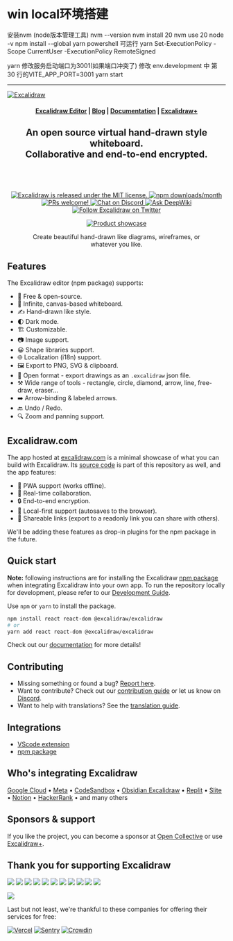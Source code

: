# win local环境搭建
安装nvm (node版本管理工具)
nvm --version
nvm install 20
nvm use 20
node -v
npm install --global yarn
powershell 可运行 yarn
Set-ExecutionPolicy -Scope CurrentUser -ExecutionPolicy RemoteSigned

yarn
修改服务启动端口为3001(如果端口冲突了) 修改 env.development 中 第 30 行的VITE_APP_PORT=3001
yarn start

---
<a href="https://excalidraw.com/" target="_blank" rel="noopener">
  <picture>
    <source media="(prefers-color-scheme: dark)" alt="Excalidraw" srcset="https://excalidraw.nyc3.cdn.digitaloceanspaces.com/github/excalidraw_github_cover_2_dark.png" />
    <img alt="Excalidraw" src="https://excalidraw.nyc3.cdn.digitaloceanspaces.com/github/excalidraw_github_cover_2.png" />
  </picture>
</a>

<h4 align="center">
  <a href="https://excalidraw.com">Excalidraw Editor</a> |
  <a href="https://plus.excalidraw.com/blog">Blog</a> |
  <a href="https://docs.excalidraw.com">Documentation</a> |
  <a href="https://plus.excalidraw.com">Excalidraw+</a>
</h4>

<div align="center">
  <h2>
    An open source virtual hand-drawn style whiteboard. </br>
    Collaborative and end-to-end encrypted. </br>
  <br />
  </h2>
</div>

<br />
<p align="center">
  <a href="https://github.com/excalidraw/excalidraw/blob/master/LICENSE">
    <img alt="Excalidraw is released under the MIT license." src="https://img.shields.io/badge/license-MIT-blue.svg"  />
  </a>
  <a href="https://www.npmjs.com/package/@excalidraw/excalidraw">
    <img alt="npm downloads/month" src="https://img.shields.io/npm/dm/@excalidraw/excalidraw"  />
  </a>
  <a href="https://docs.excalidraw.com/docs/introduction/contributing">
    <img alt="PRs welcome!" src="https://img.shields.io/badge/PRs-welcome-brightgreen.svg?style=flat"  />
  </a>
  <a href="https://discord.gg/UexuTaE">
    <img alt="Chat on Discord" src="https://img.shields.io/discord/723672430744174682?color=738ad6&label=Chat%20on%20Discord&logo=discord&logoColor=ffffff&widge=false"/>
  </a>
  <a href="https://deepwiki.com/excalidraw/excalidraw">
    <img alt="Ask DeepWiki" src="https://deepwiki.com/badge.svg" />
  </a>
  <a href="https://twitter.com/excalidraw">
    <img alt="Follow Excalidraw on Twitter" src="https://img.shields.io/twitter/follow/excalidraw.svg?label=follow+@excalidraw&style=social&logo=twitter"/>
  </a>
</p>

<div align="center">
  <figure>
    <a href="https://excalidraw.com" target="_blank" rel="noopener">
      <img src="https://excalidraw.nyc3.cdn.digitaloceanspaces.com/github%2Fproduct_showcase.png" alt="Product showcase" />
    </a>
    <figcaption>
      <p align="center">
        Create beautiful hand-drawn like diagrams, wireframes, or whatever you like.
      </p>
    </figcaption>
  </figure>
</div>

## Features

The Excalidraw editor (npm package) supports:

- 💯&nbsp;Free & open-source.
- 🎨&nbsp;Infinite, canvas-based whiteboard.
- ✍️&nbsp;Hand-drawn like style.
- 🌓&nbsp;Dark mode.
- 🏗️&nbsp;Customizable.
- 📷&nbsp;Image support.
- 😀&nbsp;Shape libraries support.
- 🌐&nbsp;Localization (i18n) support.
- 🖼️&nbsp;Export to PNG, SVG & clipboard.
- 💾&nbsp;Open format - export drawings as an `.excalidraw` json file.
- ⚒️&nbsp;Wide range of tools - rectangle, circle, diamond, arrow, line, free-draw, eraser...
- ➡️&nbsp;Arrow-binding & labeled arrows.
- 🔙&nbsp;Undo / Redo.
- 🔍&nbsp;Zoom and panning support.

## Excalidraw.com

The app hosted at [excalidraw.com](https://excalidraw.com) is a minimal showcase of what you can build with Excalidraw. Its [source code](https://github.com/excalidraw/excalidraw/tree/master/excalidraw-app) is part of this repository as well, and the app features:

- 📡&nbsp;PWA support (works offline).
- 🤼&nbsp;Real-time collaboration.
- 🔒&nbsp;End-to-end encryption.
- 💾&nbsp;Local-first support (autosaves to the browser).
- 🔗&nbsp;Shareable links (export to a readonly link you can share with others).

We'll be adding these features as drop-in plugins for the npm package in the future.

## Quick start

**Note:** following instructions are for installing the Excalidraw [npm package](https://www.npmjs.com/package/@excalidraw/excalidraw) when integrating Excalidraw into your own app. To run the repository locally for development, please refer to our [Development Guide](https://docs.excalidraw.com/docs/introduction/development).

Use `npm` or `yarn` to install the package.

```bash
npm install react react-dom @excalidraw/excalidraw
# or
yarn add react react-dom @excalidraw/excalidraw
```

Check out our [documentation](https://docs.excalidraw.com/docs/@excalidraw/excalidraw/installation) for more details!

## Contributing

- Missing something or found a bug? [Report here](https://github.com/excalidraw/excalidraw/issues).
- Want to contribute? Check out our [contribution guide](https://docs.excalidraw.com/docs/introduction/contributing) or let us know on [Discord](https://discord.gg/UexuTaE).
- Want to help with translations? See the [translation guide](https://docs.excalidraw.com/docs/introduction/contributing#translating).

## Integrations

- [VScode extension](https://marketplace.visualstudio.com/items?itemName=pomdtr.excalidraw-editor)
- [npm package](https://www.npmjs.com/package/@excalidraw/excalidraw)

## Who's integrating Excalidraw

[Google Cloud](https://googlecloudcheatsheet.withgoogle.com/architecture) • [Meta](https://meta.com/) • [CodeSandbox](https://codesandbox.io/) • [Obsidian Excalidraw](https://github.com/zsviczian/obsidian-excalidraw-plugin) • [Replit](https://replit.com/) • [Slite](https://slite.com/) • [Notion](https://notion.so/) • [HackerRank](https://www.hackerrank.com/) • and many others

## Sponsors & support

If you like the project, you can become a sponsor at [Open Collective](https://opencollective.com/excalidraw) or use [Excalidraw+](https://plus.excalidraw.com/).

## Thank you for supporting Excalidraw

[<img src="https://opencollective.com/excalidraw/tiers/sponsors/0/avatar.svg?avatarHeight=120"/>](https://opencollective.com/excalidraw/tiers/sponsors/0/website) [<img src="https://opencollective.com/excalidraw/tiers/sponsors/1/avatar.svg?avatarHeight=120"/>](https://opencollective.com/excalidraw/tiers/sponsors/1/website) [<img src="https://opencollective.com/excalidraw/tiers/sponsors/2/avatar.svg?avatarHeight=120"/>](https://opencollective.com/excalidraw/tiers/sponsors/2/website) [<img src="https://opencollective.com/excalidraw/tiers/sponsors/3/avatar.svg?avatarHeight=120"/>](https://opencollective.com/excalidraw/tiers/sponsors/3/website) [<img src="https://opencollective.com/excalidraw/tiers/sponsors/4/avatar.svg?avatarHeight=120"/>](https://opencollective.com/excalidraw/tiers/sponsors/4/website) [<img src="https://opencollective.com/excalidraw/tiers/sponsors/5/avatar.svg?avatarHeight=120"/>](https://opencollective.com/excalidraw/tiers/sponsors/5/website) [<img src="https://opencollective.com/excalidraw/tiers/sponsors/6/avatar.svg?avatarHeight=120"/>](https://opencollective.com/excalidraw/tiers/sponsors/6/website) [<img src="https://opencollective.com/excalidraw/tiers/sponsors/7/avatar.svg?avatarHeight=120"/>](https://opencollective.com/excalidraw/tiers/sponsors/7/website) [<img src="https://opencollective.com/excalidraw/tiers/sponsors/8/avatar.svg?avatarHeight=120"/>](https://opencollective.com/excalidraw/tiers/sponsors/8/website) [<img src="https://opencollective.com/excalidraw/tiers/sponsors/9/avatar.svg?avatarHeight=120"/>](https://opencollective.com/excalidraw/tiers/sponsors/9/website) [<img src="https://opencollective.com/excalidraw/tiers/sponsors/10/avatar.svg?avatarHeight=120"/>](https://opencollective.com/excalidraw/tiers/sponsors/10/website)

<a href="https://opencollective.com/excalidraw#category-CONTRIBUTE" target="_blank"><img src="https://opencollective.com/excalidraw/tiers/backers.svg?avatarHeight=32"/></a>

Last but not least, we're thankful to these companies for offering their services for free:

[![Vercel](./.github/assets/vercel.svg)](https://vercel.com) [![Sentry](./.github/assets/sentry.svg)](https://sentry.io) [![Crowdin](./.github/assets/crowdin.svg)](https://crowdin.com)
